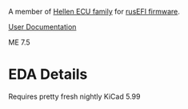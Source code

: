 A member of [Hellen ECU family](https://github.com/andreika-git/hellen-one) for [rusEFI firmware](https://github.com/rusefi/rusefi).

[User Documentation](https://github.com/rusefi/rusefi/wiki/Hellen121VAG)

ME 7.5

# EDA Details

Requires pretty fresh nightly KiCad 5.99


